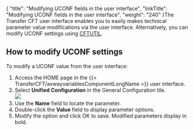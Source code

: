 {
    "title": "Modifying UCONF fields in the user interface",
    "linkTitle": "Modifying UCONF fields in the user interface",
    "weight": "240"
}The Transfer CFT user interface enables you to easily makes
technical parameter value modifications via the user interface. Alternatively, you can modify UCONF settings using [CFTUTIL](../../../c_intro_userinterfaces/about_cftutil).

How to modify UCONF settings
----------------------------

To modify a UCONF value from the user interface:

1. Access the HOME page in the {{< TransferCFT/axwayvariablesComponentLongName  >}} user interface.
1. Select ****Unified Configuration****
    in the General Configuration tile.  
    ![](/Images/TransferCFT/generalconfig.png)
1. Use the **Name** field to locate the parameter.
1. Double-click the ****Value****
    field to display parameter options.
1. Modify the option and click OK to save. Modified parameters display in bold.
